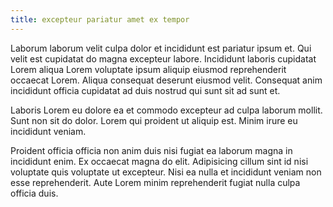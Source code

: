```yaml
---
title: excepteur pariatur amet ex tempor
---
```


Laborum laborum velit culpa dolor et incididunt est pariatur ipsum et. Qui velit est cupidatat do magna excepteur labore. Incididunt laboris cupidatat Lorem aliqua Lorem voluptate ipsum aliquip eiusmod reprehenderit occaecat Lorem. Aliqua consequat deserunt eiusmod velit. Consequat anim incididunt officia cupidatat ad duis nostrud qui sunt sit ad sunt et.

Laboris Lorem eu dolore ea et commodo excepteur ad culpa laborum mollit. Sunt non sit do dolor. Lorem qui proident ut aliquip est. Minim irure eu incididunt veniam.

Proident officia officia non anim duis nisi fugiat ea laborum magna in incididunt enim. Ex occaecat magna do elit. Adipisicing cillum sint id nisi voluptate quis voluptate ut excepteur. Nisi ea nulla et incididunt veniam non esse reprehenderit. Aute Lorem minim reprehenderit fugiat nulla culpa officia duis.